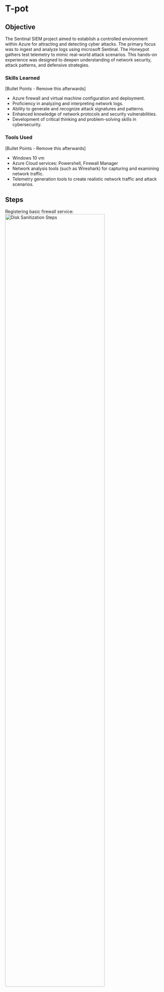 # T-pot

## Objective

The Sentinal SIEM project aimed to establish a controlled environment within Azure for attracting and detecting cyber attacks. The primary focus was to ingest and analyze logs using microsoft Sentinal. The Honeypot gathers test telemetry to mimic real-world attack scenarios. This hands-on experience was designed to deepen understanding of network security, attack patterns, and defensive strategies.

### Skills Learned
[Bullet Points - Remove this afterwards]

- Azure firewall and virtual machine configuration and deployment.
- Proficiency in analyzing and interpreting network logs.
- Ability to generate and recognize attack signatures and patterns.
- Enhanced knowledge of network protocols and security vulnerabilities.
- Development of critical thinking and problem-solving skills in cybersecurity.

### Tools Used
[Bullet Points - Remove this afterwards]

- Windows 10 vm
- Azure Cloud services: Powershell, Firewall Manager
- Network analysis tools (such as Wireshark) for capturing and examining network traffic.
- Telemetry generation tools to create realistic network traffic and attack scenarios.

## Steps

Registering basic firewall service: <br/>
<img src="https://i.imgur.com/2k3dFcD.png" height="80%" width="80%" alt="Disk Sanitization Steps"/>
<br />
